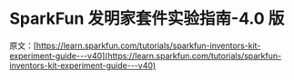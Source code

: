 # SparkFun 发明家套件实验指南-4.0 版

原文：[https://learn.sparkfun.com/tutorials/sparkfun-inventors-kit-experiment-guide---v40](https://learn.sparkfun.com/tutorials/sparkfun-inventors-kit-experiment-guide---v40)
